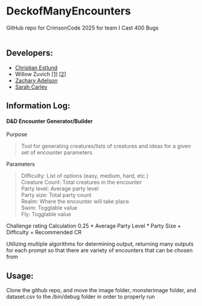 # DeckofManyEncounters
GitHub repo for CrimsonCode 2025 for team I Cast 400 Bugs <br><br>
## Developers: 
- [Christian Estlund](https://github.com/christianestlund)<br>
- Willow Zuvich [[1]](https://github.com/WillowZuvich) [[2]](https://github.com/IcyMarty)<br>
- [Zachary Adelson](https://github.com/zachA214)<br>
- [Sarah Carley](https://github.com/Stellarone60)<br>

## Information Log:

#### D&D Encounter Generator/Builder
Purpose
> Tool for generating creatures/lists of creatures and ideas for a given set of encounter parameters

Parameters
> Difficulty: List of options (easy, medium, hard, etc.) <br>
> Creature Count: Total creatures in the encounter <br>
> Party level: Average party level <br>
> Party size: Total party count <br>
> Realm: Where the encounter will take place <br>
> Swim: Togglable value <br>
> Fly: Togglable value <br>

Challenge rating Calculation
0.25 * Average Party Level * Party Size + Difficulty = Recommended CR <br>

Utilizing multiple algorithms for determining output, returning many outputs for each prompt so that there are variety of encounters that can be chosen from

## Usage:

Clone the github repo, and move the image folder, monsterimage folder, and dataset.csv to the /bin/debug folder in order to properly run
